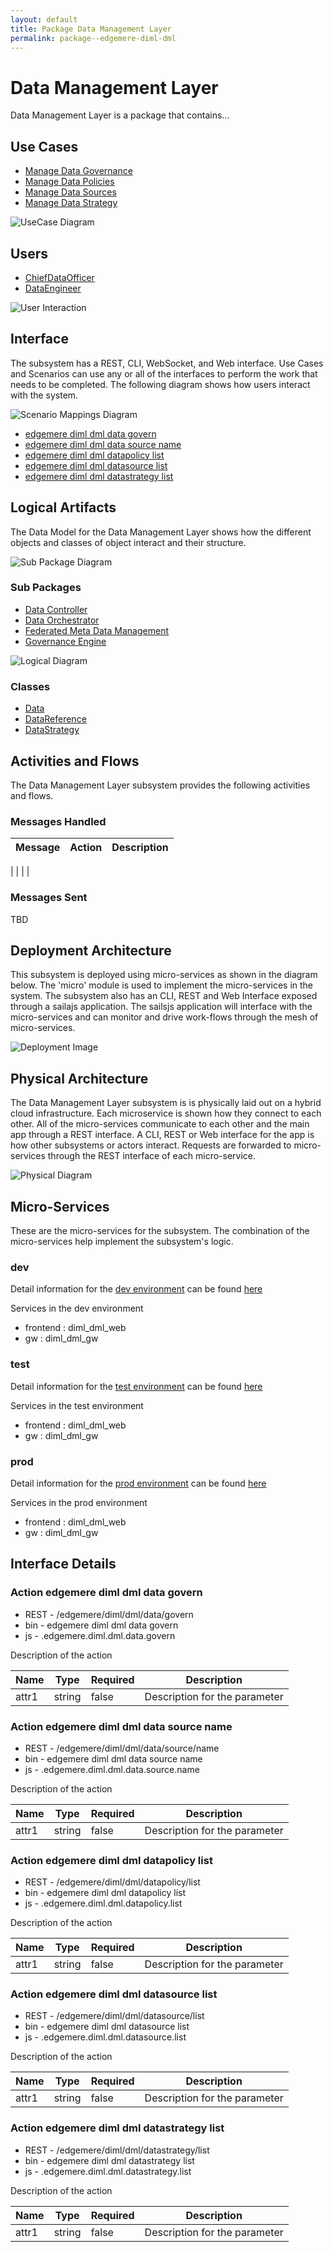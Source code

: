 ```yaml
---
layout: default
title: Package Data Management Layer
permalink: package--edgemere-diml-dml
---
```

# Data Management Layer

Data Management Layer is a package that contains...



## Use Cases

* [Manage Data Governance](usecase-ManageDataGovernance)
* [Manage Data Policies](usecase-ManageDataPolicies)
* [Manage Data Sources](usecase-ManageDataSources)
* [Manage Data Strategy](usecase-ManageDataStrategy)


![UseCase Diagram](./usecases.svg)

## Users
* [ChiefDataOfficer](actor-cdo)
* [DataEngineer](actor-dataengineer)


![User Interaction](./userinteraction.svg)

## Interface
The subsystem has a REST, CLI, WebSocket, and Web interface. Use Cases and Scenarios can use any or all
of the interfaces to perform the work that needs to be completed. The following  diagram shows how
users interact with the system.

![Scenario Mappings Diagram](./scenariomapping.svg)

* [ edgemere diml dml data govern](#action--edgemere-diml-dml-data-govern)
* [ edgemere diml dml data source name](#action--edgemere-diml-dml-data-source-name)
* [ edgemere diml dml datapolicy list](#action--edgemere-diml-dml-datapolicy-list)
* [ edgemere diml dml datasource list](#action--edgemere-diml-dml-datasource-list)
* [ edgemere diml dml datastrategy list](#action--edgemere-diml-dml-datastrategy-list)


## Logical Artifacts
The Data Model for the  Data Management Layer shows how the different objects and classes of object interact
and their structure.

![Sub Package Diagram](./subpackage.svg)

### Sub Packages

* [Data Controller](package--edgemere-diml-dml-dc)
* [Data Orchestrator](package--edgemere-diml-dml-do)
* [Federated Meta Data Management](package--edgemere-diml-dml-fmdm)
* [Governance Engine](package--edgemere-diml-dml-ge)


![Logical Diagram](./logical.svg)

### Classes

* [Data](class-Data)
* [DataReference](class-DataReference)
* [DataStrategy](class-DataStrategy)


## Activities and Flows
The Data Management Layer subsystem provides the following activities and flows.

### Messages Handled
| Message | Action | Description |
|---|---|---|

|    |    |    |

### Messages Sent

TBD

## Deployment Architecture

This subsystem is deployed using micro-services as shown in the diagram below. The 'micro' module is
used to implement the micro-services in the system.
The subsystem also has an CLI, REST and Web Interface exposed through a sailajs application. The sailsjs
application will interface with the micro-services and can monitor and drive work-flows through the mesh of
micro-services.

![Deployment Image](./deployment.svg)

## Physical Architecture

The Data Management Layer subsystem is is physically laid out on a hybrid cloud infrastructure. Each microservice is shown
how they connect to each other. All of the micro-services communicate to each other and the main app through a
REST interface. A CLI, REST or Web interface for the app is how other subsystems or actors interact. Requests are
forwarded to micro-services through the REST interface of each micro-service.

![Physical Diagram](./physical.svg)

## Micro-Services
These are the micro-services for the subsystem. The combination of the micro-services help implement
the subsystem's logic.

### dev
Detail information for the [dev environment](environment--edgemere-diml-dml-dev)
can be found [here](environment--edgemere-diml-dml-dev)

Services in the dev environment

* frontend : diml_dml_web
* gw : diml_dml_gw

### test
Detail information for the [test environment](environment--edgemere-diml-dml-test)
can be found [here](environment--edgemere-diml-dml-test)

Services in the test environment

* frontend : diml_dml_web
* gw : diml_dml_gw

### prod
Detail information for the [prod environment](environment--edgemere-diml-dml-prod)
can be found [here](environment--edgemere-diml-dml-prod)

Services in the prod environment

* frontend : diml_dml_web
* gw : diml_dml_gw


## Interface Details


### Action  edgemere diml dml data govern

* REST - /edgemere/diml/dml/data/govern
* bin -  edgemere diml dml data govern
* js - .edgemere.diml.dml.data.govern

Description of the action

| Name | Type | Required | Description |
|---|---|---|---|
| attr1 | string |false | Description for the parameter |




### Action  edgemere diml dml data source name

* REST - /edgemere/diml/dml/data/source/name
* bin -  edgemere diml dml data source name
* js - .edgemere.diml.dml.data.source.name

Description of the action

| Name | Type | Required | Description |
|---|---|---|---|
| attr1 | string |false | Description for the parameter |




### Action  edgemere diml dml datapolicy list

* REST - /edgemere/diml/dml/datapolicy/list
* bin -  edgemere diml dml datapolicy list
* js - .edgemere.diml.dml.datapolicy.list

Description of the action

| Name | Type | Required | Description |
|---|---|---|---|
| attr1 | string |false | Description for the parameter |




### Action  edgemere diml dml datasource list

* REST - /edgemere/diml/dml/datasource/list
* bin -  edgemere diml dml datasource list
* js - .edgemere.diml.dml.datasource.list

Description of the action

| Name | Type | Required | Description |
|---|---|---|---|
| attr1 | string |false | Description for the parameter |




### Action  edgemere diml dml datastrategy list

* REST - /edgemere/diml/dml/datastrategy/list
* bin -  edgemere diml dml datastrategy list
* js - .edgemere.diml.dml.datastrategy.list

Description of the action

| Name | Type | Required | Description |
|---|---|---|---|
| attr1 | string |false | Description for the parameter |




